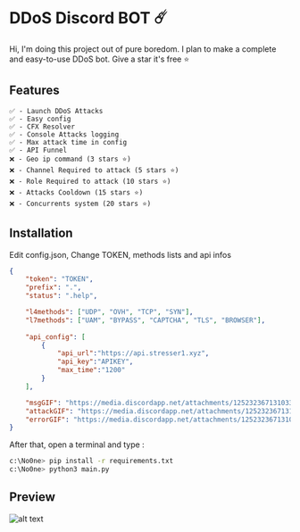 # DDoS Discord BOT ☄️
Hi, 
I'm doing this project out of pure boredom. I plan to make a complete and easy-to-use DDoS bot.
Give a star it's free ⭐

## Features

```
✅ - Launch DDoS Attacks
✅ - Easy config
✅ - CFX Resolver
✅ - Console Attacks logging
✅ - Max attack time in config
✅ - API Funnel
❌ - Geo ip command (3 stars ⭐)
❌ - Channel Required to attack (5 stars ⭐)
❌ - Role Required to attack (10 stars ⭐)
❌ - Attacks Cooldown (15 stars ⭐)
❌ - Concurrents system (20 stars ⭐)
```

## Installation

Edit config.json, Change TOKEN, methods lists and api infos
```json
{
    "token": "TOKEN",
    "prefix": ".",
    "status": ".help",

    "l4methods": ["UDP", "OVH", "TCP", "SYN"],
    "l7methods": ["UAM", "BYPASS", "CAPTCHA", "TLS", "BROWSER"],
    
    "api_config": [
        {
            "api_url":"https://api.stresser1.xyz",
            "api_key":"APIKEY",
            "max_time":"1200"
        }
    ],

    "msgGIF": "https://media.discordapp.net/attachments/1252323671310336110/1252323999434805268/standard_1.gif",
    "attackGIF": "https://media.discordapp.net/attachments/1252323671310336110/1252323998436692038/giphy.gif",
    "errorGIF": "https://media.discordapp.net/attachments/1252323671310336110/1252323998948130827/T8kd.gif"
}
```
After that, open a terminal and type :
```bash
c:\No0ne> pip install -r requirements.txt
c:\No0ne> python3 main.py
```

## Preview
  ![alt text](https://media.discordapp.net/attachments/1252323671310336110/1252327935235461321/image.png?ex=6671d0c6&is=66707f46&hm=2ba0868736d5cb82386f14358391d6f8c025963808d3835b86b2972241fab7a0&=&format=webp&quality=lossless)
